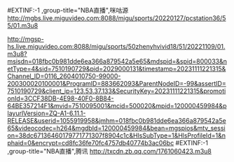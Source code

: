 #EXTINF:-1 ,group-title="NBA直播",咪咕源
http://mgbs.live.miguvideo.com:8088/migu/sports/20220127/pcstation36/55/01.m3u8

http://mgsp-hs.live.miguvideo.com:8088/migu/sports/50zhenyhvivid18/51/20221109/01.m3u8?msisdn=018fbc0b981dde6ea366a879542a5e65&mdspid=&spid=800033&netType=4&sid=7510190729&pid=2029000131&timestamp=20231111221315&Channel_ID=0116_2604010750-99000-200300020100001&ProgramID=883662093&ParentNodeID=-99&assertID=7510190729&client_ip=123.53.37.133&SecurityKey=20231111221315&promotionId=3CCF38DB-4E98-40F0-8B84-64BE357214F1&mvid=7510095001&mcid=500020&mpid=120000459984&playurlVersion=ZQ-A1-6.11.1-RELEASE&userid=1055919958&jmhm=018fbc0b981dde6ea366a879542a5e65&videocodec=h264&mgdbId=120000459984&bean=mgspios&mtv_session=38dc67136460179771771307f8904c1c&HlsSubType=1&HlsProfileId=1&nphaid=0&encrypt=cd8fc36fe70fc4757db40774b3ac06bc
#EXTINF:-1 ,group-title="NBA直播",腾讯
http://txcdn.zb.qq.com/1761060423.m3u8
